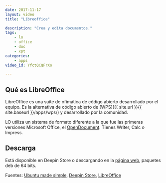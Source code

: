 ```yaml
---
date: 2017-11-17
layout: video
title: "Libreoffice"

description: "Crea y edita documentos."
tags:
    - lo
    - office
    - doc
    - xpt
categories:
    - apps
video_id: YfctQCQFrXo

---
```

<!--more-->

## Qué es LibreOffice

LibreOffice es una suite de ofimática de código abierto desarrollado por el equipo. Es la alternativa de código abierto de [WPS]({{ site.url }}{{ site.baseurl }}/apps/wps/) y desarrollado por la comunidad.

LO utiliza un sistema de formato diferente a la que fue las primeras versiones Microsoft Office, el [OpenDocument](https://es.wikipedia.org/wiki/OpenDocument). Tienes Writer, Calc o Impress.

## Descarga

Está disponible en Deepin Store o descargando en la [página web](https://es.libreoffice.org/descarga/libreoffice-estable/), paquetes deb de 64 bits.

Fuentes: [Ubuntu made simple](https://www.youtube.com/channel/UCBsltZiJ0ACdbizilpCqscA), [Deepin Store](http://appstore.deepin.org/app/libreoffice), [LibreOffice](https://es.libreoffice.org/)
